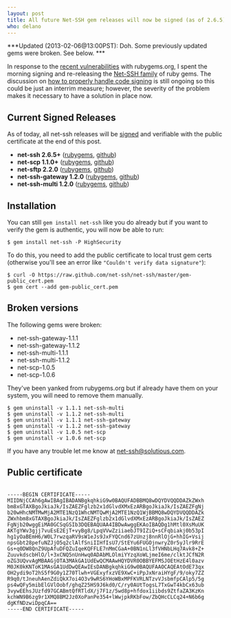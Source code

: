 ```yaml
---
layout: post
title: All future Net-SSH gem releases will now be signed (as of 2.6.5)
who: delano
---
```


***Updated (2013-02-06@13:00PST): Doh. Some previously updated gems were broken. See below. ***

In response to the [recent vulnerabilities](/blog/assets/2013/RubyGems13013IncidentStatus.html) with rubygems.org, I spent the morning signing and re-releasing the [Net-SSH family](https://github.com/net-ssh) of ruby gems. The discussion on [how to properly handle code signing](http://guides.rubygems.org/publishing/#gem-security) is still ongoing so this could be just an interrim measure; however, the severity of the problem makes it necessary to have a solution in place now.

## Current Signed Releases ##

As of today, all net-ssh releases will be [signed](http://docs.rubygems.org/read/chapter/21) and verifiable with the public certificate at the end of this post.

* **net-ssh 2.6.5+** ([rubygems](https://rubygems.org/gems/net-ssh/versions/2.6.5), [github](https://github.com/net-ssh/net-ssh/tree/v2.6.5))
* **net-scp 1.1.0+** ([rubygems](https://rubygems.org/gems/net-scp/versions/1.1.0), [github](https://github.com/net-ssh/net-scp/tree/v1.1.0))
* **net-sftp 2.2.0** ([rubygems](https://rubygems.org/gems/net-sftp/versions/2.2.0), [github](https://github.com/net-ssh/net-sftp/tree/v2.2.0))
* **net-ssh-gateway 1.2.0** ([rubygems](https://rubygems.org/gems/net-ssh-gateway/versions/1.2.0), [github](https://github.com/net-ssh/net-ssh-gateway/tree/v1.2.0))
* **net-ssh-multi 1.2.0** ([rubygems](https://rubygems.org/gems/net-ssh-multi/versions/1.2.0), [github](https://github.com/net-ssh/net-ssh-multi/tree/v1.2.0))


## Installation ##

You can still `gem install net-ssh` like you do already but if you want to verify the gem is authentic, you will now be able to run:

    $ gem install net-ssh -P HighSecurity

To do this, you need to add the public certificate to local trust gem certs (otherwise you'll see an error like `"Couldn't verify data signature"`):

    $ curl -O https://raw.github.com/net-ssh/net-ssh/master/gem-public_cert.pem
    $ gem cert --add gem-public_cert.pem

## Broken versions ##

The following gems were broken:

* net-ssh-gateway-1.1.1
* net-ssh-gateway-1.1.2
* net-ssh-multi-1.1.1
* net-ssh-multi-1.1.2
* net-scp-1.0.5
* net-scp-1.0.6

They've been yanked from rubygems.org but if already have them on your system, you will need to remove them manually.

    $ gem uninstall -v 1.1.1 net-ssh-multi
    $ gem uninstall -v 1.1.2 net-ssh-multi
    $ gem uninstall -v 1.1.1 net-ssh-gateway
    $ gem uninstall -v 1.1.2 net-ssh-gateway
    $ gem uninstall -v 1.0.5 net-scp
    $ gem uninstall -v 1.0.6 net-scp

If you have any trouble let me know at net-ssh@solutious.com.

## Public certificate ###

<pre><code>
-----BEGIN CERTIFICATE-----
MIIDNjCCAh6gAwIBAgIBADANBgkqhkiG9w0BAQUFADBBMQ8wDQYDVQQDDAZkZWxh
bm8xGTAXBgoJkiaJk/IsZAEZFglzb2x1dGlvdXMxEzARBgoJkiaJk/IsZAEZFgNj
b20wHhcNMTMwMjA2MTE1NzQ1WhcNMTQwMjA2MTE1NzQ1WjBBMQ8wDQYDVQQDDAZk
ZWxhbm8xGTAXBgoJkiaJk/IsZAEZFglzb2x1dGlvdXMxEzARBgoJkiaJk/IsZAEZ
FgNjb20wggEiMA0GCSqGSIb3DQEBAQUAA4IBDwAwggEKAoIBAQDg1hMtl0XsMuUK
AKTgYWv3gjj7vuEsE2EjT+vyBg8/LpqVVwZziiaebJT9IZiQ+sCFqbiakj0b53pI
hg1yOaBEmH6/W0L7rwzqaRV9sW1eJs9JxFYQCnd67zUnzj8nnRlOjG+hhIG+Vsij
npsGbt28pefuNZJjO5q2clAlfSniIIHfIsU7/StEYu6FUGOjnwryZ0r5yJlr9RrE
Gs+q0DW8QnZ9UpAfuDFQZuIqeKQFFLE7nMmCGaA+0BN1nLl3fVHNbLHq7Avk8+Z+
ZuuvkdscbHlO/l+3xCNQ5nUnHwq0ADAbMLOlmiYYzqXoWLjmeI6me/clktJCfN2R
oZG3UQvvAgMBAAGjOTA3MAkGA1UdEwQCMAAwHQYDVR0OBBYEFMSJOEtHzE4l0azv
M0JK0kKNToK1MAsGA1UdDwQEAwIEsDANBgkqhkiG9w0BAQUFAAOCAQEAtOdE73qx
OH2ydi9oT2hS5f9G0y1Z70Tlwh+VGExyfxzVE9XwC+iPpJxNraiHYgF/9/oky7ZZ
R9q0/tJneuhAenZdiQkX7oi4O3v9wRS6YHoWBxMPFKVRLNTzvVJsbmfpCAlp5/5g
ps4wQFy5mibElGVlOobf/ghqZ25HS9J6kd0/C/ry0AUtTogsL7TxGwT4kbCx63ub
3vywEEhsJUzfd97GCABmtQfRTldX/j7F1z/5wd8p+hfdox1iibds9ZtfaZA3KzKn
kchWN9B6zg9r1XMQ8BM2Jz0XoPanPe354+lWwjpkRKbFow/ZbQHcCLCq24+N6b6g
dgKfNDzwiDpqCA==
-----END CERTIFICATE-----
</code></pre>
